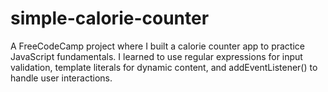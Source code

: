 # simple-calorie-counter
A FreeCodeCamp project where I built a calorie counter app to practice JavaScript fundamentals.
I learned to use regular expressions for input validation, template literals for dynamic content, and addEventListener() to handle user interactions.
